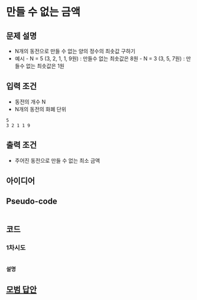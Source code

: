 # 만들 수 없는 금액

## 문제 설명

- N개의 동전으로 만들 수 없는 양의 정수의 최솟값 구하기
- 예시 - N = 5 (3, 2, 1, 1, 9원) : 만들수 없는 최솟값은 8원 - N = 3 (3, 5, 7원) : 만들수 없는 최솟값은 1원

## 입력 조건

- 동전의 개수 N
- N개의 동전의 화폐 단위

```
5
3 2 1 1 9
```

## 출력 조건

- 주어진 동전으로 만들 수 없는 최소 금액

## 아이디어

## Pseudo-code

```python

```

## 코드

### 1차시도

```python

```

#### 설명

## [모범 답안](https://github.com/ndb796/python-for-coding-test/blob/master/11/4.py)

```python

```